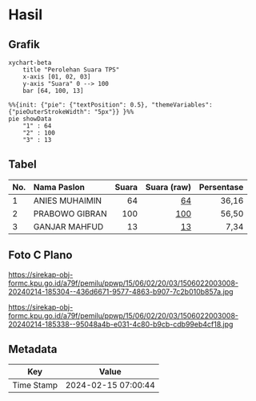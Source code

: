 # Hasil

## Grafik

```mermaid
xychart-beta
    title "Perolehan Suara TPS"
    x-axis [01, 02, 03]
    y-axis "Suara" 0 --> 100
    bar [64, 100, 13]
```

```mermaid
%%{init: {"pie": {"textPosition": 0.5}, "themeVariables": {"pieOuterStrokeWidth": "5px"}} }%%
pie showData
    "1" : 64
    "2" : 100
    "3" : 13
```

## Tabel

| No. | Nama Paslon    | Suara | Suara (raw) | Persentase |
|:--- |:-------------- | -----:| -----------:| ----------:|
| 1   | ANIES MUHAIMIN | 64    | [64][p-1]   | 36,16      |
| 2   | PRABOWO GIBRAN | 100   | [100][p-2]  | 56,50      |
| 3   | GANJAR MAHFUD  | 13    | [13][p-3]   | 7,34       |


[p-1]: https://github.com/gigit-pemilu/pemilu-2024-15-jambi/blob/main/pilpres/hitung-suara/sub/15-jambi/sub/06-tanjung-jabung-barat/sub/02-tungkal-ilir/sub/2003-tungkal-i/sub/008-tps/sub/paslon-1.txt
[p-2]: https://github.com/gigit-pemilu/pemilu-2024-15-jambi/blob/main/pilpres/hitung-suara/sub/15-jambi/sub/06-tanjung-jabung-barat/sub/02-tungkal-ilir/sub/2003-tungkal-i/sub/008-tps/sub/paslon-2.txt
[p-3]: https://github.com/gigit-pemilu/pemilu-2024-15-jambi/blob/main/pilpres/hitung-suara/sub/15-jambi/sub/06-tanjung-jabung-barat/sub/02-tungkal-ilir/sub/2003-tungkal-i/sub/008-tps/sub/paslon-3.txt

## Foto C Plano

https://sirekap-obj-formc.kpu.go.id/a79f/pemilu/ppwp/15/06/02/20/03/1506022003008-20240214-185304--436d6671-9577-4863-b907-7c2b010b857a.jpg

https://sirekap-obj-formc.kpu.go.id/a79f/pemilu/ppwp/15/06/02/20/03/1506022003008-20240214-185338--95048a4b-e031-4c80-b9cb-cdb99eb4cf18.jpg


## Metadata

| Key        | Value               |
| ---------- | ------------------- |
| Time Stamp | 2024-02-15 07:00:44 |



